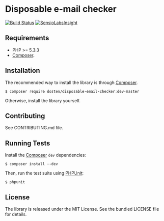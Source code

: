 Disposable e-mail checker 
=========================

[![Build Status](https://travis-ci.org/dosten/php-boilerplate.svg?branch=master)](https://travis-ci.org/dosten/php-boilerplate)
[![SensioLabsInsight](https://insight.sensiolabs.com/projects/51705781-86a4-48db-9ccb-24e16ef4fd3c/mini.png)](https://insight.sensiolabs.com/projects/51705781-86a4-48db-9ccb-24e16ef4fd3c)

Requirements
------------

- PHP >= 5.3.3
- [Composer](http://getcomposer.org/).

Installation
---------------

The recommended way to install the library is through
[Composer](http://getcomposer.org/).

    $ composer require dosten/disposable-email-checker:dev-master

Otherwise, install the library yourself.

Contributing
------------

See CONTRIBUTING.md file.

Running Tests
-------------

Install the [Composer](http://getcomposer.org/) `dev` dependencies:

    $ composer install --dev

Then, run the test suite using [PHPUnit](http://phpunit.de/):

    $ phpunit

License
-------

The library is released under the MIT License. See the bundled LICENSE file for
details.
